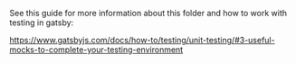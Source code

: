 See this guide for more information about this folder and how to work with
testing in gatsby:

https://www.gatsbyjs.com/docs/how-to/testing/unit-testing/#3-useful-mocks-to-complete-your-testing-environment